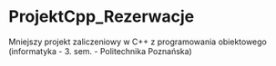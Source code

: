 # ProjektCpp_Rezerwacje
Mniejszy projekt zaliczeniowy w C++ z programowania obiektowego (informatyka - 3. sem. - Politechnika Poznańska)
